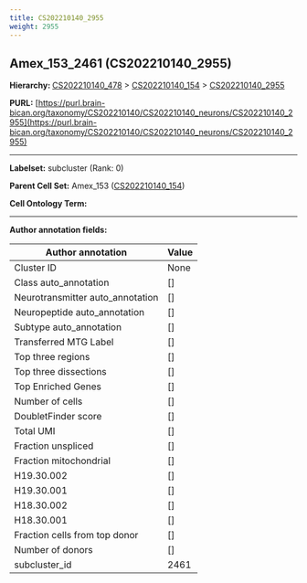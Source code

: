 ```yaml
---
title: CS202210140_2955
weight: 2955
---
```

## Amex_153_2461 (CS202210140_2955)
<b>Hierarchy: </b>
[CS202210140_478](../CS202210140_478) >
[CS202210140_154](../CS202210140_154) >
[CS202210140_2955](../CS202210140_2955)

**PURL:** [https://purl.brain-bican.org/taxonomy/CS202210140/CS202210140_neurons/CS202210140_2955](https://purl.brain-bican.org/taxonomy/CS202210140/CS202210140_neurons/CS202210140_2955)

---


**Labelset:** subcluster (Rank: 0)

**Parent Cell Set:** Amex_153 ([CS202210140_154](../CS202210140_154))



**Cell Ontology Term:** 

[MARKER GENES.]: #


---

[TRANSFERRED ANNOTATIONS.]: #


[AUTHOR ANNOTATION FIELDS.]: #


**Author annotation fields:**

| Author annotation | Value |
|-------------------|-------|
|Cluster ID|None|
|Class auto_annotation|[]|
|Neurotransmitter auto_annotation|[]|
|Neuropeptide auto_annotation|[]|
|Subtype auto_annotation|[]|
|Transferred MTG Label|[]|
|Top three regions|[]|
|Top three dissections|[]|
|Top Enriched Genes|[]|
|Number of cells|[]|
|DoubletFinder score|[]|
|Total UMI|[]|
|Fraction unspliced|[]|
|Fraction mitochondrial|[]|
|H19.30.002|[]|
|H19.30.001|[]|
|H18.30.002|[]|
|H18.30.001|[]|
|Fraction cells from top donor|[]|
|Number of donors|[]|
|subcluster_id|2461|
